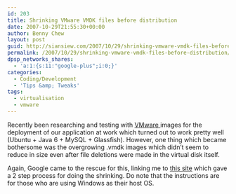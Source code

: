 ```yaml
---
id: 203
title: Shrinking VMware VMDK files before distribution
date: 2007-10-29T21:55:30+00:00
author: Benny Chew
layout: post
guid: http://siansiew.com/2007/10/29/shrinking-vmware-vmdk-files-before-distribution/
permalink: /2007/10/29/shrinking-vmware-vmdk-files-before-distribution/
dpsp_networks_shares:
  - 'a:1:{s:11:"google-plus";i:0;}'
categories:
  - Coding/Development
  - 'Tips &amp; Tweaks'
tags:
  - virtualisation
  - vmware
---
```

Recently been researching and testing with <a href="http://www.vmware.com/" target="_blank">VMware </a>images for the deployment of our application at work which turned out to work pretty well (Ubuntu + Java 6 + MySQL + Glassfish). However, one thing which became bothersome was the overgrowing .vmdk images which didn&#8217;t seem to reduce in size even after file deletions were made in the virtual disk itself.

Again, Google came to the rescue for this, linking me to <a href="http://h0bbel.p0ggel.org/shrinking-vmdk-files" target="_blank">this site</a> which gave a 2 step process for doing the shrinking. Do note that the instructions are for those who are using Windows as their host OS.